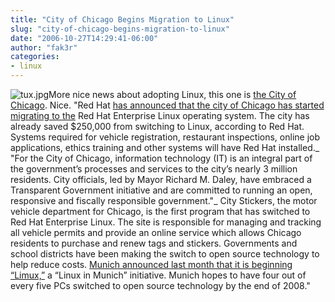 ```yaml
---
title: "City of Chicago Begins Migration to Linux"
slug: "city-of-chicago-begins-migration-to-linux"
date: "2006-10-27T14:29:41-06:00"
author: "fak3r"
categories:
- linux
---
```


![tux.jpg](http://fak3r.com/wp-content/uploads/2006/10/tux.jpg)More nice news about adopting Linux, this one is [the City of Chicago](http://www.dailytech.com/article.aspx?newsid=4694).  Nice.  "Red Hat [has announced that the city of Chicago has started migrating to the](http://www.principal.com/marketnews/news_template.htm?story=20061023/296b1875.xml&ns=STKP) Red Hat Enterprise Linux operating system. The city has already saved $250,000 from switching to Linux, according to Red Hat. Systems required for vehicle registration, restaurant inspections, online job applications, ethics training and other systems will have Red Hat installed._   "For the City of Chicago, information technology (IT) is an integral part of the government’s processes and services to the city’s nearly 3 million residents. City officials, led by Mayor Richard M. Daley, have embraced a Transparent Government initiative and are committed to running an open, responsive and fiscally responsible government."_  City Stickers, the motor vehicle department for Chicago, is the first program that has switched to Red Hat Enterprise Linux.  The site is responsible for managing and tracking all vehicle permits and provide an online service which allows Chicago residents to purchase and renew tags and stickers.   Governments and school districts have been making the switch to open source technology to help reduce costs.   [Munich announced last month that it is beginning “Limux,”](http://www.dailytech.com/article.aspx?newsid=4286) a “Linux in Munich” initiative.  Munich hopes to have four out of every five PCs switched to open source technology by the end of 2008."
